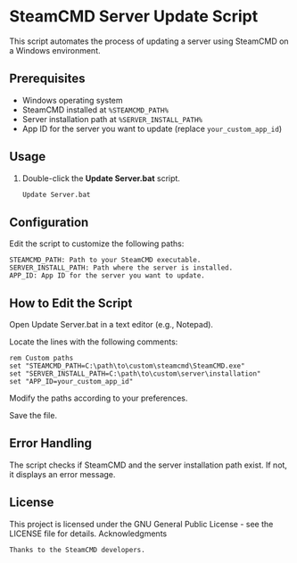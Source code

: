 # SteamCMD Server Update Script

This script automates the process of updating a server using SteamCMD on a Windows environment.

## Prerequisites

- Windows operating system
- SteamCMD installed at `%STEAMCMD_PATH%`
- Server installation path at `%SERVER_INSTALL_PATH%`
- App ID for the server you want to update (replace `your_custom_app_id`)

## Usage

1. Double-click the **Update Server.bat** script.

   ```bash
   Update Server.bat

## Configuration

Edit the script to customize the following paths:

    STEAMCMD_PATH: Path to your SteamCMD executable.
    SERVER_INSTALL_PATH: Path where the server is installed.
    APP_ID: App ID for the server you want to update.

## How to Edit the Script

Open Update Server.bat in a text editor (e.g., Notepad).

Locate the lines with the following comments:

   ```batch
   rem Custom paths
   set "STEAMCMD_PATH=C:\path\to\custom\steamcmd\SteamCMD.exe"
   set "SERVER_INSTALL_PATH=C:\path\to\custom\server\installation"
   set "APP_ID=your_custom_app_id"
   ```

Modify the paths according to your preferences.

Save the file.

## Error Handling

The script checks if SteamCMD and the server installation path exist. If not, it displays an error message.

## License

This project is licensed under the GNU General Public License - see the LICENSE file for details.
Acknowledgments

    Thanks to the SteamCMD developers.
